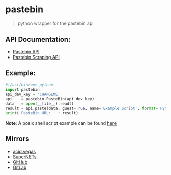 # pastebin
> python wrapper for the pastebin api

## API Documentation:
* [Pastebin API](https://pastebin.com/doc_api)
* [Pastebin Scraping API](https://pastebin.com/doc_scraping_api)

## Example:
```python
#!/usr/bin/env python
import pastebin
api_dev_key = 'CHANGEME'
api    = pastebin.PasteBin(api_dev_key)
data   = open(__file__).read()
result = api.paste(data, guest=True, name='Example Script', format='Python', private='1', expire='10M')
print('PasteBin URL: ' + result)
```

**Note**: A posix shell script example can be found [here](https://github.com/acidvegas/random/blob/master/pastebin)

## Mirrors
- [acid.vegas](https://git.acid.vegas/pastebin)
- [SuperNETs](https://git.supernets.org/acidvegas/pastebin)
- [GitHub](https://github.com/acidvegas/pastebin)
- [GitLab](https://gitlab.com/acidvegas/pastebin)
